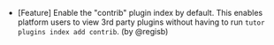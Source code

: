 - [Feature] Enable the "contrib" plugin index by default. This enables platform users to view 3rd party plugins without having to run `tutor plugins index add contrib`. (by @regisb)
